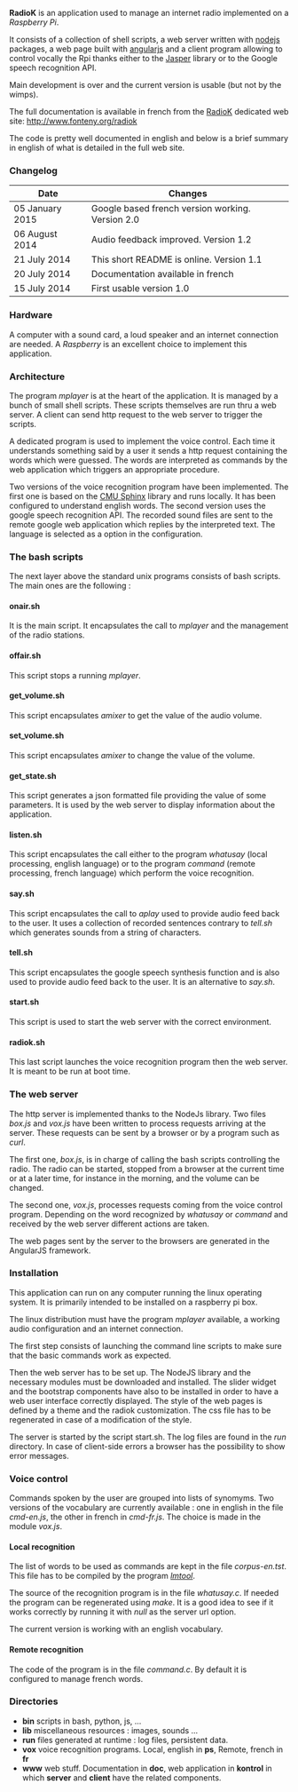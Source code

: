 
**RadioK** is an application used to manage an internet radio implemented
on a *Raspberry Pi*.

It consists of a collection of shell scripts, a web server written with
[nodejs](http://nodejs.org/) packages,
a web page built with [angularjs](https://angularjs.org/)
and a client program allowing
to control vocally the Rpi thanks either
to the [Jasper](http://jasperproject.github.io/) library or
to the Google speech recognition API.

Main development is over and the current version is usable (but not by the wimps).

The full documentation is available in french from 
the [RadioK](http://www.fonteny.org/radiok) dedicated web site:
http://www.fonteny.org/radiok

The code is pretty well documented in english and
below is a brief summary in english of what is detailed in the full web site.

### Changelog
| Date         | Changes |
|--------------|---------|
| 05 January 2015 | Google based french version working. Version 2.0 |
| 06 August 2014 | Audio feedback improved. Version 1.2 |
| 21 July 2014 | This short README is online. Version 1.1 |
| 20 July 2014 | Documentation available in french |
| 15 July 2014 | First usable version 1.0 |

### Hardware

A computer with a sound card, a loud speaker and an internet
connection are needed. A *Raspberry* is an excellent choice to implement
this application.

### Architecture

The program *mplayer* is at the heart of the application. It is managed by
a bunch of small shell scripts. These scripts themselves are run thru a
web server. A client can send http request to the web server to trigger
the scripts.

A dedicated program is used to implement the voice control. Each time it
understands something said by a user it sends a http request containing
the words which were guessed. The words are interpreted as commands by the
web application which triggers an appropriate procedure.

Two versions of the voice recognition program have been implemented.
The first one is based on the [CMU Sphinx](http://cmusphinx.sourceforge.net/)
library and runs locally. It has been configured to understand english words.
The second version uses the google speech recognition API. The recorded sound
files are sent to the remote google web application which replies by the
interpreted text. The language is selected as a option in the configuration.

### The bash scripts

The next layer above the standard unix programs consists of bash scripts.
The main ones are the following :

#### onair.sh

It is the main script. It encapsulates the call to *mplayer* and
the management of the radio stations.

#### offair.sh

This script stops a running *mplayer*.

#### get_volume.sh

This script encapsulates *amixer* to get the value of the audio volume.

#### set_volume.sh

This script encapsulates *amixer* to change the value of the volume.

#### get_state.sh

This script generates a json formatted file providing the value of
some parameters. It is used by the web server to display information
about the application.

#### listen.sh

This script encapsulates the call either to the program *whatusay*
(local processing, english language)
or to the program *command* (remote processing, french language) 
which perform the voice recognition.

#### say.sh

This script encapsulates the call to *aplay* used to provide audio
feed back to the user. It uses a collection of recorded sentences contrary
to *tell.sh* which generates sounds from a string of characters.

#### tell.sh

This script encapsulates the google speech synthesis function and
is also used to provide audio feed back to the user. It is an alternative
to *say.sh*.

#### start.sh

This script is used to start the web server with the correct environment.

#### radiok.sh

This last script launches the voice recognition program then the web server.
It is meant to be run at boot time.

### The web server

The http server is implemented thanks to the NodeJs library.
Two files *box.js* and *vox.js* have been written to process requests
arriving at the server. These requests can be sent by a browser or by
a program such as *curl*.

The first one, *box.js*, is in charge of calling
the bash scripts controlling the radio. The radio can be started, stopped
from a browser at the current time or at a later time, for instance in
the morning, and the volume can be changed.

The second one, *vox.js*, processes requests coming from the voice control
program. Depending on the word recognized by *whatusay* or *command*
and received by the web server different actions are taken.

The web pages sent by the server to the browsers are generated in the
AngularJS framework.

### Installation

This application can run on any computer running the linux operating system.
It is primarily intended to be installed on a raspberry pi box.

The linux distribution must have the program *mplayer* available, a working
audio configuration and an internet connection.

The first step consists of launching the command line scripts to make sure
that the basic commands work as expected.

Then the web server has to be set up. The NodeJS library and the necessary
modules must be downloaded and installed. The slider widget and the bootstrap
components have also to be installed in order to have a web user interface
correctly displayed. The style of the web pages is defined by a theme and
the radiok customization. The css file has to be regenerated in case of
a modification of the style.

The server is started by the script start.sh. The log files are found in
the *run* directory. In case of client-side errors a browser has the
possibility to show error messages.

### Voice control

Commands spoken by the user are grouped into lists of synomyms. Two versions
of the vocabulary are currently available : one in english
in the file *cmd-en.js*, the other in french in *cmd-fr.js*. The choice is made
in the module *vox.js*.

#### Local recognition

The list of words to be used as commands are kept in the file
*corpus-en.tst*. This file has to be compiled by the program
[*lmtool*](http://www.speech.cs.cmu.edu/tools/lmtool-new.html).

The source of the recognition program is in the file *whatusay.c*. If needed
the program can be regenerated using *make*. It is a good idea to see if it
works correctly by running it with *null* as the server url option.

The current version is working with an english vocabulary.

#### Remote recognition

The code of the program is in the file *command.c*. By default it is configured
to manage french words.

### Directories

* **bin**  scripts in bash, python, js, ...
* **lib**  miscellaneous resources : images, sounds ...
* **run**  files generated at runtime : log files, persistent data.
* **vox**  voice recognition programs. Local, english in **ps**,
Remote, french in **fr**
* **www**  web stuff. Documentation in **doc**, web application in **kontrol**
in which **server** and **client** have the related components.
